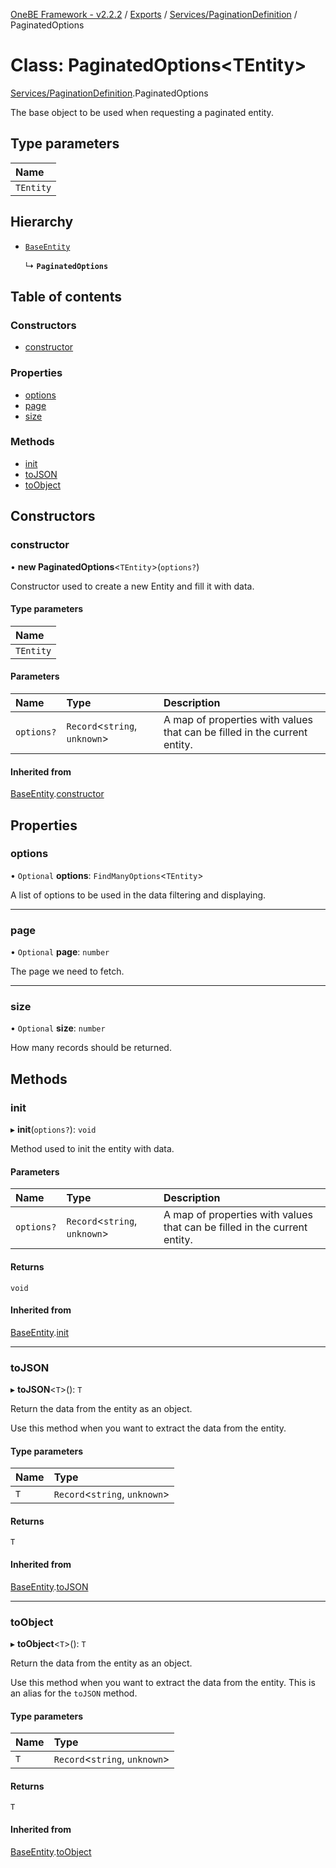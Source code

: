 [OneBE Framework - v2.2.2](../README.md) / [Exports](../modules.md) / [Services/PaginationDefinition](../modules/Services_PaginationDefinition.md) / PaginatedOptions

# Class: PaginatedOptions<TEntity\>

[Services/PaginationDefinition](../modules/Services_PaginationDefinition.md).PaginatedOptions

The base object to be used when requesting a paginated entity.

## Type parameters

| Name |
| :------ |
| `TEntity` |

## Hierarchy

- [`BaseEntity`](Documentation_BaseEntity.BaseEntity.md)

  ↳ **`PaginatedOptions`**

## Table of contents

### Constructors

- [constructor](Services_PaginationDefinition.PaginatedOptions.md#constructor)

### Properties

- [options](Services_PaginationDefinition.PaginatedOptions.md#options)
- [page](Services_PaginationDefinition.PaginatedOptions.md#page)
- [size](Services_PaginationDefinition.PaginatedOptions.md#size)

### Methods

- [init](Services_PaginationDefinition.PaginatedOptions.md#init)
- [toJSON](Services_PaginationDefinition.PaginatedOptions.md#tojson)
- [toObject](Services_PaginationDefinition.PaginatedOptions.md#toobject)

## Constructors

### constructor

• **new PaginatedOptions**<`TEntity`\>(`options?`)

Constructor used to create a new Entity and fill it with data.

#### Type parameters

| Name |
| :------ |
| `TEntity` |

#### Parameters

| Name | Type | Description |
| :------ | :------ | :------ |
| `options?` | `Record`<`string`, `unknown`\> | A map of properties with values that can be filled in the current entity. |

#### Inherited from

[BaseEntity](Documentation_BaseEntity.BaseEntity.md).[constructor](Documentation_BaseEntity.BaseEntity.md#constructor)

## Properties

### options

• `Optional` **options**: `FindManyOptions`<`TEntity`\>

A list of options to be used in the data filtering and displaying.

___

### page

• `Optional` **page**: `number`

The page we need to fetch.

___

### size

• `Optional` **size**: `number`

How many records should be returned.

## Methods

### init

▸ **init**(`options?`): `void`

Method used to init the entity with data.

#### Parameters

| Name | Type | Description |
| :------ | :------ | :------ |
| `options?` | `Record`<`string`, `unknown`\> | A map of properties with values that can be filled in the current entity. |

#### Returns

`void`

#### Inherited from

[BaseEntity](Documentation_BaseEntity.BaseEntity.md).[init](Documentation_BaseEntity.BaseEntity.md#init)

___

### toJSON

▸ **toJSON**<`T`\>(): `T`

Return the data from the entity as an object.

Use this method when you want to extract the data from the entity.

#### Type parameters

| Name | Type |
| :------ | :------ |
| `T` | `Record`<`string`, `unknown`\> |

#### Returns

`T`

#### Inherited from

[BaseEntity](Documentation_BaseEntity.BaseEntity.md).[toJSON](Documentation_BaseEntity.BaseEntity.md#tojson)

___

### toObject

▸ **toObject**<`T`\>(): `T`

Return the data from the entity as an object.

Use this method when you want to extract the data from the entity.
This is an alias for the `toJSON` method.

#### Type parameters

| Name | Type |
| :------ | :------ |
| `T` | `Record`<`string`, `unknown`\> |

#### Returns

`T`

#### Inherited from

[BaseEntity](Documentation_BaseEntity.BaseEntity.md).[toObject](Documentation_BaseEntity.BaseEntity.md#toobject)
